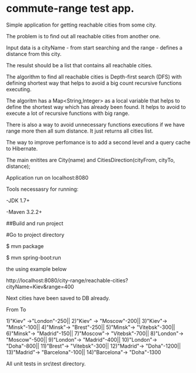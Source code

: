 # commute-range test app.

Simple application for getting reachable cities from some city.

The problem is to find out all reachable cities from another one. 

Input data is a cityName - from start searching and the range - defines a distance from this city.

The resulst should be a list that contains all reachable cities.

The algorithm to find all reachable cities is Depth-first search (DFS) with defining shortest way that helps to avoid a big count recursive functions executing. 

The algoritm has a Map<String,Integer> as a local variable that helps to define the shortest way which has already been found. It helps to avoid to execute a lot of recursive functions with big range. 

There is also a way to avoid unnecessary functions executions if we have range more then all sum distance. It just returns all cities list. 

The way to improve perfomance is to add a second level and a query cache to Hibernate. 

The main enitites are City(name) and CitiesDirection(cityFrom, cityTo, distance);

Application run on localhost:8080

Tools necessasry for running:

-JDK 1.7+

-Maven 3.2.2+

##Build and run project

#Go to project directory

$ mvn package

$ mvn spring-boot:run


the using example below

http://localhost:8080/city-range/reachable-cities?cityName=Kiev&range=400

Next cities have been saved to DB already.

 From      To

1)"Kiev" ->"London"-250||
2)"Kiev" -> "Moscow"-200||
3)"Kiev"-> "Minsk"-100||
4)"Minsk"-> "Brest"-250||
5)"Minsk"-> "Vitebsk"-300||
6)"Minsk"-> "Madrid"-150||
7)"Moscow"-> "Vitebsk"-700||
8)"London"-> "Moscow"-500||
9)"London"-> "Madrid"-400||
10)"London"-> "Doha"-800||
11)"Brest"-> "Vitebsk"-300||
12)"Madrid"-> "Doha"-1200||
13)"Madrid"-> "Barcelona"-100||
14)"Barcelona"-> "Doha"-1300


All unit tests in src\test directory.
